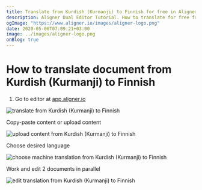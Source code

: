 ```yaml
---
title: Translate from Kurdish (Kurmanji) to Finnish for free in Aligner Editor
description: Aligner Dual Editor Tutorial. How to translate for free from Kurdish (Kurmanji) to Finnish. Aligner is multilingual document management platform. 
ogImage: "https://www.aligner.io/images/aligner-logo.png"
date: 2020-05-06T07:09:21+03:00
image: ../images/aligner-logo.png
onBlog: true
---
```


# How to translate document from Kurdish (Kurmanji) to Finnish

1. Go to editor at [app.aligner.io](https://app.aligner.io "Aligner App web page")

![translate from Kurdish (Kurmanji) to Finnish](../aligner-blank-editor.png "translate from Kurdish (Kurmanji) to Finnish")

Copy-paste content or upload content

![upload content from Kurdish (Kurmanji) to Finnish](../aligner-uploaded-document.png "upload content from Kurdish (Kurmanji) to Finnish")

Choose desired language

![choose machine translation from Kurdish (Kurmanji) to Finnish](../aligner-language-dropdown.png "choose machine translation from Kurdish (Kurmanji) to Finnish")

Work and edit 2 documents in parallel

![edit translation from Kurdish (Kurmanji) to Finnish](../aligner-double-sitded-editor.png "edit translation from Kurdish (Kurmanji) to Finnish")

